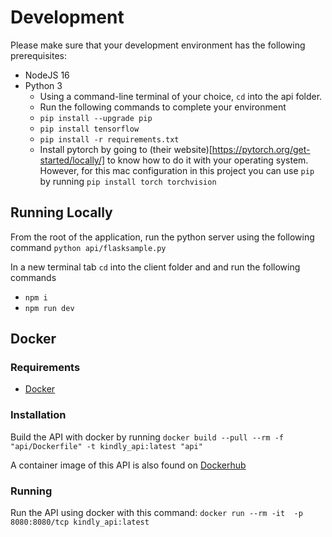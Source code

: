 # Development

Please make sure that your development environment has the following prerequisites:
- NodeJS 16
- Python 3
    - Using a command-line terminal of your choice, `cd` into the api folder.
    - Run the following commands to complete your environment
    - `pip install --upgrade pip`
    - `pip install tensorflow`
    - `pip install -r requirements.txt`
    - Install pytorch by going to (their website)[https://pytorch.org/get-started/locally/] to know how to do it with your operating system. However, for this mac configuration in this project you can use `pip` by running `pip install torch torchvision`

## Running Locally

From the root of the application, run the python server using the following command `python api/flasksample.py`

In a new terminal tab `cd` into the client folder and and run the following commands
- `npm i`
- `npm run dev`

## Docker

### Requirements

* [Docker](https://docs.docker.com/install/overview/)

### Installation

Build the API with docker by running 
`docker build --pull --rm -f "api/Dockerfile" -t kindly_api:latest "api"`

A container image of this API is also found on [Dockerhub](https://hub.docker.com/r/nathanfletcher/kindly_api)

### Running

Run the API using docker with this command:
`docker run --rm -it  -p 8080:8080/tcp kindly_api:latest`